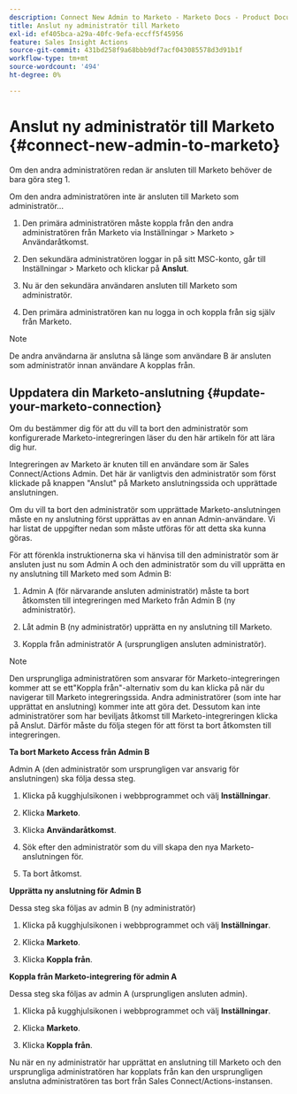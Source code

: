 ```yaml
---
description: Connect New Admin to Marketo - Marketo Docs - Product Documentation
title: Anslut ny administratör till Marketo
exl-id: ef405bca-a29a-40fc-9efa-eccff5f45956
feature: Sales Insight Actions
source-git-commit: 431bd258f9a68bbb9df7acf043085578d3d91b1f
workflow-type: tm+mt
source-wordcount: '494'
ht-degree: 0%

---
```


# Anslut ny administratör till Marketo {#connect-new-admin-to-marketo}

Om den andra administratören redan är ansluten till Marketo behöver de bara göra steg 1.

Om den andra administratören inte är ansluten till Marketo som administratör...

1. Den primära administratören måste koppla från den andra administratören från Marketo via Inställningar > Marketo > Användaråtkomst.

1. Den sekundära administratören loggar in på sitt MSC-konto, går till Inställningar > Marketo och klickar på **Anslut**.

1. Nu är den sekundära användaren ansluten till Marketo som administratör.

1. Den primära administratören kan nu logga in och koppla från sig själv från Marketo.

>[!NOTE]
>
>De andra användarna är anslutna så länge som användare B är ansluten som administratör innan användare A kopplas från.

## Uppdatera din Marketo-anslutning {#update-your-marketo-connection}

Om du bestämmer dig för att du vill ta bort den administratör som konfigurerade Marketo-integreringen läser du den här artikeln för att lära dig hur.

Integreringen av Marketo är knuten till en användare som är Sales Connect/Actions Admin. Det här är vanligtvis den administratör som först klickade på knappen &quot;Anslut&quot; på Marketo anslutningssida och upprättade anslutningen.

Om du vill ta bort den administratör som upprättade Marketo-anslutningen måste en ny anslutning först upprättas av en annan Admin-användare. Vi har listat de uppgifter nedan som måste utföras för att detta ska kunna göras.

För att förenkla instruktionerna ska vi hänvisa till den administratör som är ansluten just nu som Admin A och den administratör som du vill upprätta en ny anslutning till Marketo med som Admin B:

1. Admin A (för närvarande ansluten administratör) måste ta bort åtkomsten till integreringen med Marketo från Admin B (ny administratör).

1. Låt admin B (ny administratör) upprätta en ny anslutning till Marketo.

1. Koppla från administratör A (ursprungligen ansluten administratör).

>[!NOTE]
>
>Den ursprungliga administratören som ansvarar för Marketo-integreringen kommer att se ett&quot;Koppla från&quot;-alternativ som du kan klicka på när du navigerar till Marketo integreringssida. Andra administratörer (som inte har upprättat en anslutning) kommer inte att göra det. Dessutom kan inte administratörer som har beviljats åtkomst till Marketo-integreringen klicka på Anslut. Därför måste du följa stegen för att först ta bort åtkomsten till integreringen.

**Ta bort Marketo Access från Admin B**

Admin A (den administratör som ursprungligen var ansvarig för anslutningen) ska följa dessa steg.

1. Klicka på kugghjulsikonen i webbprogrammet och välj **Inställningar**.

1. Klicka **Marketo**.

1. Klicka **Användaråtkomst**.

1. Sök efter den administratör som du vill skapa den nya Marketo-anslutningen för.

1. Ta bort åtkomst.

**Upprätta ny anslutning för Admin B**

Dessa steg ska följas av admin B (ny administratör)

1. Klicka på kugghjulsikonen i webbprogrammet och välj **Inställningar**.

1. Klicka **Marketo**.

1. Klicka **Koppla från**.

**Koppla från Marketo-integrering för admin A**

Dessa steg ska följas av admin A (ursprungligen ansluten admin).

1. Klicka på kugghjulsikonen i webbprogrammet och välj **Inställningar**.

1. Klicka **Marketo**.

1. Klicka **Koppla från**.

Nu när en ny administratör har upprättat en anslutning till Marketo och den ursprungliga administratören har kopplats från kan den ursprungligen anslutna administratören tas bort från Sales Connect/Actions-instansen.

